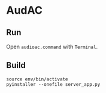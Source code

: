 # AudAC

## Run

Open `audioac.command` with `Terminal`.

## Build

```shell
source env/bin/activate
pyinstaller --onefile server_app.py
```
